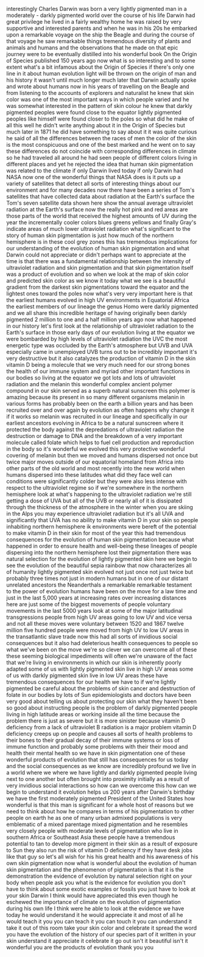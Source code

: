 
interestingly Charles Darwin was born a
very lightly pigmented man in a
moderately - darkly pigmented world over
the course of his life
Darwin had great privilege he lived in a
fairly wealthy home he was raised by
very supportive and interested parents
and when he was in his 20s he embarked
upon a remarkable voyage on the ship the
Beagle and during the course of that
voyage he saw remarkable things
tremendous diversity of plants and
animals and humans and the observations
that he made on that epic journey were
to be eventually distilled into his
wonderful book On the Origin of Species
published 150 years ago
now what is so interesting and to some
extent what&#39;s a bit infamous about the
Origin of Species if there&#39;s only one
line in it about human evolution light
will be thrown on the origin of man and
his history it wasn&#39;t until much longer
much later that Darwin actually spoke
and wrote about humans now in his years
of travelling on the Beagle and from
listening to the accounts of explorers
and naturalist he knew that skin color
was one of the most important ways in
which people varied and he was somewhat
interested in the pattern of skin colour
he knew that darkly pigmented peoples
were found close to the equator lightly
pigmented peoples like himself were
found closer to the poles so what did he
make of all this well he didn&#39;t write
anything about it in the Origin of
Species but much later in 1871 he did
have something to say about it it was
quite curious he said of all the
differences between the races of men the
color of the skin is the most
conspicuous and one of the best marked
and he went on to say
these differences do not coincide with
corresponding differences in climate so
he had traveled all around he had seen
people of different colors living in
different places and yet he rejected the
idea that human skin pigmentation was
related to the climate
if only Darwin lived today
if only Darwin had NASA now one of the
wonderful things that NASA does is it
puts up a variety of satellites that
detect all sorts of interesting things
about our environment and for many
decades now there have been a series of
Tom&#39;s satellites that have collected
data about radiation at the Earth&#39;s
surface the Tom&#39;s seven satellite data
shown here show the annual average
ultraviolet radiation at the Earth&#39;s
surface now the really hot pink and red
areas are those parts of the world that
received the highest amounts of UV
during the year the incrementally cooler
colors blues greens yellows and finally
Gray&#39;s indicate areas of much lower
ultraviolet radiation what&#39;s significant
to the story of human skin pigmentation
is just how much of the northern
hemisphere is in these cool grey zones
this has tremendous implications for our
understanding of the evolution of human
skin pigmentation and what Darwin could
not appreciate or didn&#39;t perhaps want to
appreciate at the time is that there was
a fundamental relationship between the
intensity of ultraviolet radiation and
skin pigmentation and that skin
pigmentation itself was a product of
evolution and so when we look at the map
of skin color and predicted skin color
as we know it today what we see is a
beautiful gradient from the darkest skin
pigmentations toward the equator and the
lightest ones toward the poles now
what&#39;s very very important here is that
the earliest humans evolved in high
UV environments in Equatorial Africa the
earliest members of our lineage the
genus Homo were darkly pigmented and we
all share this incredible heritage of
having originally been darkly pigmented
2 million to one and a half million
years ago now what happened in our
history let&#39;s first look at the
relationship of ultraviolet radiation to
the Earth&#39;s surface in those early days
of our evolution living at the equator
we were bombarded by high levels of
ultraviolet radiation the UVC the most
energetic type was occluded by the
Earth&#39;s atmosphere but UVB and UVA
especially came in unempioyed UVB turns
out to be incredibly important it&#39;s very
destructive but it also catalyzes the
production of vitamin D in the skin
vitamin D being a molecule that we very
much need for our strong bones the
health of our immune system and myriad
other important functions in our bodies
so living at the equator we got lots and
lots of ultraviolet radiation and the
melanin this wonderful complex ancient
polymer compound in our skin served as a
superb natural sunscreen this polymer is
amazing because its present in so many
different organisms melanin in various
forms has probably been on the earth a
billion years and has been recruited
over and over again by evolution as
often happens why change it if it works
so melanin was recruited in our lineage
and specifically in our earliest
ancestors evolving in Africa to be a
natural sunscreen where it protected the
body against the depredations of
ultraviolet radiation the destruction or
damage to DNA and the breakdown of a
very important molecule called folate
which helps to fuel cell production and
reproduction in the body
so it&#39;s wonderful we evolved this very
protective
wonderful covering of melanin but then
we moved and humans dispersed not once
but twice major moves outside of our
equatorial homeland from Africa into
other parts of the old world and most
recently into the new world when humans
dispersed into these latitudes what did
they face well can conditions were
significantly colder but they were also
less intense with respect to the
ultraviolet regime so if we&#39;re somewhere
in the northern hemisphere look at
what&#39;s happening to the ultraviolet
radiation we&#39;re still getting a dose of
UVA but all of the UVB or nearly all of
it is dissipated through the thickness
of the atmosphere in the winter when you
are skiing in the Alps you may
experience ultraviolet radiation but
it&#39;s all UVA and significantly that UVA
has no ability to make vitamin D in your
skin so people inhabiting northern
hemisphere ik environments were bereft
of the potential to make vitamin D in
their skin for most of the year
this had tremendous consequences for the
evolution of human skin pigmentation
because what happened in order to ensure
health and well-being these lineages of
people dispersing into the northern
hemisphere lost their pigmentation there
was natural selection for the evolution
of lightly pigmented skin here we begin
to see the evolution of the beautiful
sepia rainbow that now characterizes all
of humanity lightly pigmented skin
evolved not just once not just twice but
probably three times not just in modern
humans but in one of our distant
unrelated ancestors the Neanderthals a
remarkable remarkable testament to the
power of evolution humans have been on
the move for a law
time and just in the last 5,000 years at
increasing rates over increasing
distances here are just some of the
biggest movements of people voluntary
movements in the last 5000 years look at
some of the major latitudinal
transgressions people from high UV areas
going to low UV and vice versa and not
all these moves were voluntary between
1520 and 1867 twelve million five
hundred people were moved from high UV
to low UV areas in the transatlantic
slave trade
now this had all sorts of invidious
social consequences but it also had
deleterious health consequences to
people so what we&#39;ve been on the move
we&#39;re so clever we can overcome all of
these these seeming biological
impediments will often we&#39;re unaware of
the fact that we&#39;re living in
environments in which our skin is
inherently poorly adapted some of us
with lightly pigmented skin live in high
UV areas some of us with darkly
pigmented skin live in low UV areas
these have tremendous consequences for
our health we have to if we&#39;re lightly
pigmented be careful about the problems
of skin cancer and destruction of folate
in our bodies by lots of Sun
epidemiologists and doctors have been
very good about telling us about
protecting our skin what they haven&#39;t
been so good about instructing people is
the problem of darkly pigmented people
living in high latitude areas or working
inside all the time because the problem
there is just as severe but it is more
sinister because vitamin D deficiency
from a lack of ultraviolet B radiation
is a major problem
vitamin D deficiency creeps up on people
and causes all sorts of health problems
to their bones to their gradual decay of
their immune systems or loss of immune
function
and probably some problems with their
their mood and health their mental
health so we have in skin pigmentation
one of these wonderful products of
evolution that still has consequences
for us today and the social consequences
as we know are incredibly profound we
live in a world where we where we have
lightly and darkly pigmented people
living next to one another but often
brought into proximity initially as a
result of very invidious social
interactions so how can we overcome this
how can we begin to understand it
evolution helps us 200 years after
Darwin&#39;s birthday we have the first
moderately pigmented President of the
United States how wonderful is that this
man is significant for a whole host of
reasons but we need to think about how
he compares in terms of his pigmentation
to other people on earth he as one of
many urban admixed populations is very
emblematic of a mixed parentage mixed
pigmentation and he resembles very
closely people with moderate levels of
pigmentation who live in southern Africa
or Southeast Asia
these people have a tremendous potential
to tan to develop more pigment in their
skin as a result of exposure to Sun they
also run the risk of vitamin D
deficiency if they have desk jobs like
that guy so let&#39;s all wish for his his
great health and his awareness of his
own skin pigmentation now what is
wonderful about the evolution of human
skin pigmentation and the phenomenon of
pigmentation is that it is the
demonstration the evidence of evolution
by natural selection right on your body
when people ask you what is the evidence
for evolution
you don&#39;t have to think about some
exotic examples or fossils you just have
to look at your skin Darwin I think
would have appreciated this even though
he eschewed the importance of climate on
the evolution of pigmentation during his
own life I think were he able to look at
the evidence we have today he would
understand it he would appreciate it and
most of all he would teach it you you
can teach it you can touch it you can
understand it take it out of this room
take your skin color and celebrate it
spread the word
you have the evolution of the history of
our species part of it written in your
skin understand it appreciate it
celebrate it go out isn&#39;t it beautiful
isn&#39;t it wonderful you are the products
of evolution thank you
you

